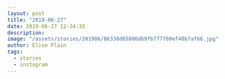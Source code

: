 ```yaml
---
layout: post
title: "2019-06-27"
date: 2019-06-27 12:34:33
description: 
image: "/assets/stories/201906/86338d65806d69fb777f69ef48b7af66.jpg"
author: Elise Plain
tags: 
  - stories
  - instagram
---
```



<p></p>
